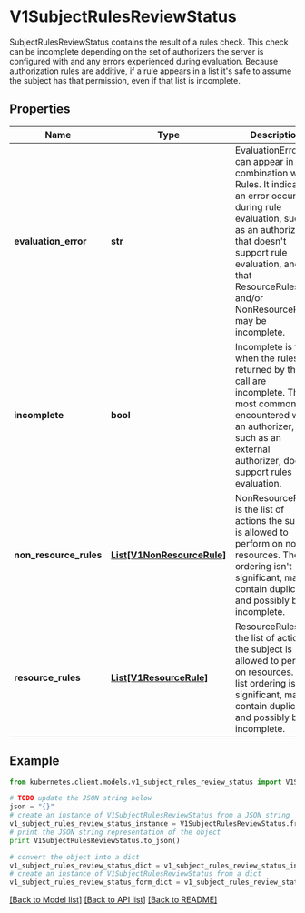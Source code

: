 # V1SubjectRulesReviewStatus

SubjectRulesReviewStatus contains the result of a rules check. This check can be incomplete depending on the set of authorizers the server is configured with and any errors experienced during evaluation. Because authorization rules are additive, if a rule appears in a list it's safe to assume the subject has that permission, even if that list is incomplete.

## Properties
Name | Type | Description | Notes
------------ | ------------- | ------------- | -------------
**evaluation_error** | **str** | EvaluationError can appear in combination with Rules. It indicates an error occurred during rule evaluation, such as an authorizer that doesn&#39;t support rule evaluation, and that ResourceRules and/or NonResourceRules may be incomplete. | [optional] 
**incomplete** | **bool** | Incomplete is true when the rules returned by this call are incomplete. This is most commonly encountered when an authorizer, such as an external authorizer, doesn&#39;t support rules evaluation. | 
**non_resource_rules** | [**List[V1NonResourceRule]**](V1NonResourceRule.md) | NonResourceRules is the list of actions the subject is allowed to perform on non-resources. The list ordering isn&#39;t significant, may contain duplicates, and possibly be incomplete. | 
**resource_rules** | [**List[V1ResourceRule]**](V1ResourceRule.md) | ResourceRules is the list of actions the subject is allowed to perform on resources. The list ordering isn&#39;t significant, may contain duplicates, and possibly be incomplete. | 

## Example

```python
from kubernetes.client.models.v1_subject_rules_review_status import V1SubjectRulesReviewStatus

# TODO update the JSON string below
json = "{}"
# create an instance of V1SubjectRulesReviewStatus from a JSON string
v1_subject_rules_review_status_instance = V1SubjectRulesReviewStatus.from_json(json)
# print the JSON string representation of the object
print V1SubjectRulesReviewStatus.to_json()

# convert the object into a dict
v1_subject_rules_review_status_dict = v1_subject_rules_review_status_instance.to_dict()
# create an instance of V1SubjectRulesReviewStatus from a dict
v1_subject_rules_review_status_form_dict = v1_subject_rules_review_status.from_dict(v1_subject_rules_review_status_dict)
```
[[Back to Model list]](../README.md#documentation-for-models) [[Back to API list]](../README.md#documentation-for-api-endpoints) [[Back to README]](../README.md)


